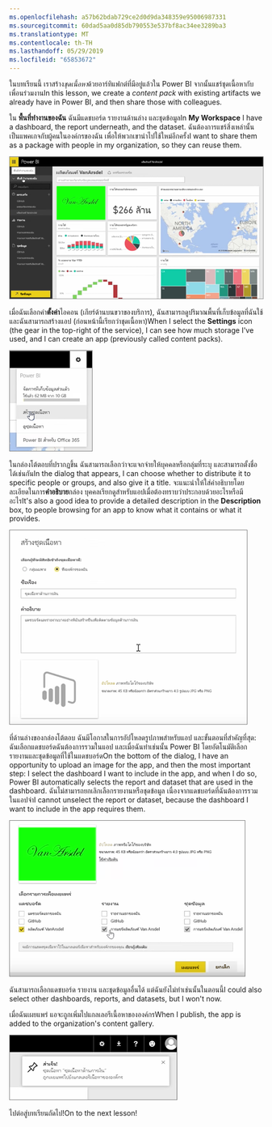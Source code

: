 ```yaml
---
ms.openlocfilehash: a57b62bdab729ce2d0d9da348359e95006987331
ms.sourcegitcommit: 60dad5aa0d85db790553e537bf8ac34ee3289ba3
ms.translationtype: MT
ms.contentlocale: th-TH
ms.lasthandoff: 05/29/2019
ms.locfileid: "65853672"
---
```

<span data-ttu-id="38c0a-101">ในบทเรียนนี้ เราสร้าง*ชุดเนื้อหา*ด้วยอาร์ทิแฟกต์ที่มีอยู่แล้วใน Power BI จากนั้นแชร์ชุดเนื้อหากับเพื่อนร่วมงาน</span><span class="sxs-lookup"><span data-stu-id="38c0a-101">In this lesson, we create a *content pack* with existing artifacts we already have in Power BI, and then share those with colleagues.</span></span> 

<span data-ttu-id="38c0a-102">ใน **พื้นที่ทำงานของฉัน** ฉันมีแดชบอร์ด รายงานด้านล่าง และชุดข้อมูล</span><span class="sxs-lookup"><span data-stu-id="38c0a-102">In **My Workspace** I have a dashboard, the report underneath, and the dataset.</span></span> <span data-ttu-id="38c0a-103">ฉันต้องการแชร์สิ่งเหล่านั้นเป็นแพคเกจกับผู้คนในองค์กรของฉัน เพื่อให้พวกเขานำไปใช้ใหม่อีกครั้ง</span><span class="sxs-lookup"><span data-stu-id="38c0a-103">I want to share them as a package with people in my organization, so they can reuse them.</span></span>

![แชร์และทำงานร่วมกันใน Power BI](./media/6-2-create-content-packs/pbi_learn06_02myworkspacenohilite.png)

<span data-ttu-id="38c0a-105">เมื่อฉันเลือกคำ**ตั้งค่า**ไอคอน (เกียร์ด้านบนขวาของบริการ), ฉันสามารถดูปริมาณพื้นที่เก็บข้อมูลที่ฉันใช้ และฉันสามารถสร้างแอป (ก่อนหน้านี้เรียกว่าชุดเนื้อหา)</span><span class="sxs-lookup"><span data-stu-id="38c0a-105">When I select the **Settings** icon (the gear in the top-right of the service), I can see how much storage I've used, and I can create an app (previously called content packs).</span></span>

![แชร์และทำงานร่วมกันใน Power BI](./media/6-2-create-content-packs/pbi_learn06_02options.png)

<span data-ttu-id="38c0a-107">ในกล่องโต้ตอบที่ปรากฏขึ้น ฉันสามารถเลือกว่าจะแจกจ่ายให้บุคคลหรือกลุ่มที่ระบุ และสามารถตั้งชื่อได้เช่นกัน</span><span class="sxs-lookup"><span data-stu-id="38c0a-107">In the dialog that appears, I can choose whether to distribute it to specific people or groups, and also give it a title.</span></span> <span data-ttu-id="38c0a-108">จะแนะนำให้ใส่คำอธิบายโดยละเอียดในการ**คำอธิบาย**กล่อง บุคคลเรียกดูสำหรับแอปเมื่อต้องทราบว่าประกอบด้วยอะไรหรือมีอะไร</span><span class="sxs-lookup"><span data-stu-id="38c0a-108">It's also a good idea to provide a detailed description in the **Description** box, to people browsing for an app to know what it contains or what it provides.</span></span>

![แชร์และทำงานร่วมกันใน Power BI](./media/6-2-create-content-packs/pbi_learn06_02create_contpktop.png)

<span data-ttu-id="38c0a-110">ที่ด้านล่างของกล่องโต้ตอบ ฉันมีโอกาสในการอัปโหลดรูปภาพสำหรับแอป และขั้นตอนที่สำคัญที่สุด: ฉันเลือกแดชบอร์ดฉันต้องการรวมในแอป และเมื่อฉันทำเช่นนั้น Power BI โดยอัตโนมัติเลือกรายงานและชุดข้อมูลที่ใช้ในแดชบอร์ด</span><span class="sxs-lookup"><span data-stu-id="38c0a-110">On the bottom of the dialog, I have an opportunity to upload an image for the app, and then the most important step: I select the dashboard I want to include in the app, and when I do so, Power BI automatically selects the report and dataset that are used in the dashboard.</span></span> <span data-ttu-id="38c0a-111">ฉันไม่สามารถยกเลิกเลือกรายงานหรือชุดข้อมูล เนื่องจากแดชบอร์ดที่ฉันต้องการรวมในแอปจำ</span><span class="sxs-lookup"><span data-stu-id="38c0a-111">I cannot unselect the report or dataset, because the dashboard I want to include in the app requires them.</span></span>

![แชร์และทำงานร่วมกันใน Power BI](./media/6-2-create-content-packs/pbi_learn06_02create_contpk2ndhalf.png)

<span data-ttu-id="38c0a-113">ฉันสามารถเลือกแดชบอร์ด รายงาน และชุดข้อมูลอื่นได้ แต่ฉันยังไม่ทำเช่นนั้นในตอนนี้</span><span class="sxs-lookup"><span data-stu-id="38c0a-113">I could also select other dashboards, reports, and datasets, but I won't now.</span></span>

<span data-ttu-id="38c0a-114">เมื่อฉันเผยแพร่ แอจะถูกเพิ่มไปแกลเลอรีเนื้อหาขององค์กร</span><span class="sxs-lookup"><span data-stu-id="38c0a-114">When I publish, the app is added to the organization's content gallery.</span></span>

![แชร์และทำงานร่วมกันใน Power BI](./media/6-2-create-content-packs/pbi_learn06_02contpksuccess.png)

<span data-ttu-id="38c0a-116">ไปต่อสู่บทเรียนถัดไป!</span><span class="sxs-lookup"><span data-stu-id="38c0a-116">On to the next lesson!</span></span>

